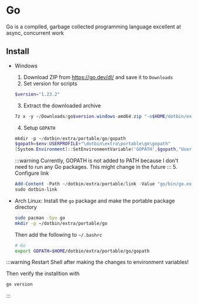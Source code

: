# Go
Go is a compiled, garbage collected programming language excellent at async, concurrent work

## Install
- Windows
    1. Download ZIP from https://go.dev/dl/ and save it to `Downloads`
    2. Set version for scripts
    ```powershell
    $version="1.23.2"
    ```
    3. Extract the downloaded archive
    ```powershell
    7z x -y ~/Downloads/go$version.windows-amd64.zip "-o$HOME/dotbin/extra/portable"
    ```
    4. Setup `GOPATH`
    ```powershell
    mkdir -p ~/dotbin/extra/portable/go/gopath
    $gopath=$env:USERPROFILE+"\dotbin\extra\portable\go\gopath"
    [System.Environment]::SetEnvironmentVariable('GOPATH',$gopath,"User")
    ```
    :::warning
    Currently, GOPATH is not added to PATH because I don't need to run any Go packages. This might change in the future
    :::
    5. Configure link
    ```powershell
    Add-Content -Path ~/dotbin/extra/portable/link -Value "go/bin/go.exe`ngo/bin/gofmt.exe"
    sudo dotbin-link
    ```
- Arch Linux: Install the `go` package and make the portable package directory
    ```bash
    sudo pacman -Syu go
    mkdir -p ~/dotbin/extra/portable/go
    ```
    Then add the following to `~/.bashrc`

    ```bash
    # Go
    export GOPATH=$HOME/dotbin/extra/portable/go/gopath


:::warning
Restart Shell after making the changes to environment variables!

Then verify the installtion with
```powershell
go version
```
:::
